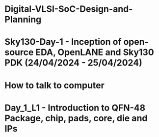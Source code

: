 # Digital-VLSI-SoC-Design-and-Planning
# Sky130-Day-1 - Inception of open-source EDA, OpenLANE and Sky130 PDK (24/04/2024 - 25/04/2024)
# How to talk to computer
# Day_1_L1 - Introduction to QFN-48 Package, chip, pads, core, die and IPs
